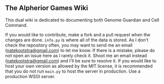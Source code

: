 The Alpherior Games Wiki
------------------------
This dual wiki is dedicated to documenting both Genome Guardian and Cell Command.

If you would like to contribute, make a fork and a pull request when the changes are done. `info.py` is where all of the data is stored. As I don't check the repository often, you may want to send me an email (natekootstra@gmail.com) to let me know.
If there is a mistake, please do not open an issue here as I rarely check it. Shoot me an email instead (natekootstra@gmail.com) and I'll be sure to resolve it.
If you would like to host your own version as allowed by the MIT license, it is recommended that you do not run `main.py` to host the server in production. Use a production WSGI server.

